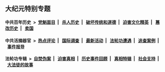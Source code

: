 ## 大纪元特别专题

#### 中共百年历史 &nbsp;>&nbsp; [党魁面目](indexes/nf1176107/README.md?02100430) &nbsp;| &nbsp; [杀人历史](indexes/nf1176106/README.md?02100430) &nbsp;| &nbsp; [破坏传统和道德](indexes/nf1176106/README.md?02100430) &nbsp;| &nbsp; [迫害文化精英](indexes/nf1176111/README.md?02100430) &nbsp;| &nbsp; [篡改历史](indexes/nf1176115/README.md?02100430) &nbsp;| &nbsp; [卖国](indexes/nf1176117/README.md?02100430) 

#### 中共活摘器官 &nbsp;>&nbsp; [热点评论](indexes/nf5879/README.md?02100430) &nbsp;| &nbsp; [国际调查](indexes/nf5947/README.md?02100430) &nbsp;| &nbsp; [最新活动](indexes/nf5883/README.md?02100430) &nbsp;| &nbsp; [法轮功遭遇](indexes/nf5881/README.md?02100430) &nbsp;| &nbsp; [追查案例](indexes/nf5880/README.md?02100430) &nbsp;| &nbsp; [事件报导](indexes/nf5877/README.md?02100430) 

#### 法轮功专辑 &nbsp;>&nbsp; [自焚伪案](indexes/nf5562/README.md?02100430) &nbsp;| &nbsp; [迫害真相](indexes/nf4379/README.md?02100430) &nbsp;| &nbsp; [历史事件回顾](indexes/nf5793/README.md?02100430) &nbsp;| &nbsp; [真相特辑](indexes/nf4389/README.md?02100430) &nbsp;| &nbsp; [社会支持](indexes/nf4386/README.md?02100430) &nbsp;| &nbsp; [大法徒的故事](indexes/nf1147481/README.md?02100430) 
